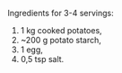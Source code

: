 Ingredients for 3-4 servings:

1) 1 kg cooked potatoes,
2) ~200 g potato starch,
3) 1 egg,
4) 0,5 tsp salt.
